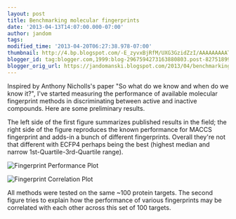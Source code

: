 ```yaml
---
layout: post
title: Benchmarking molecular fingerprints
date: '2013-04-13T14:07:00.000-07:00'
author: jandom
tags: 
modified_time: '2013-04-20T06:27:38.978-07:00'
thumbnail: http://4.bp.blogspot.com/-E_zyvxBjRfM/UXG3GzidZzI/AAAAAAAAATc/bb-qIlDu9iI/s72-c/plot.png
blogger_id: tag:blogger.com,1999:blog-2967594273163880803.post-8275189925009270396
blogger_orig_url: https://jandomanski.blogspot.com/2013/04/benchmarking-molecular-fingerprints.html
---
```


Inspired by Anthony Nicholls's paper "So what do we know and when do we know it?", I've started measuring the performance of available molecular fingerprint methods in discriminating between active and inactive compounds. Here are some preliminary results.

The left side of the first figure summarizes published results in the field; the right side of the figure reproduces the known performance for MACCS fingerprint and adds-in a bunch of different fingerprints. Overall they're not that different with ECFP4 perhaps being the best (highest median and narrow 1st-Quartile-3rd-Quartile range).

![Fingerprint Performance Plot](http://4.bp.blogspot.com/-E_zyvxBjRfM/UXG3GzidZzI/AAAAAAAAATc/bb-qIlDu9iI/s640/plot.png)

![Fingerprint Correlation Plot](http://1.bp.blogspot.com/-Da1Mlc-alEU/UXG3IoXJ1aI/AAAAAAAAATk/gfYSN0xUdEo/s400/correlation.png)

All methods were tested on the same ~100 protein targets. The second figure tries to explain how the performance of various fingerprints may be correlated with each other across this set of 100 targets.